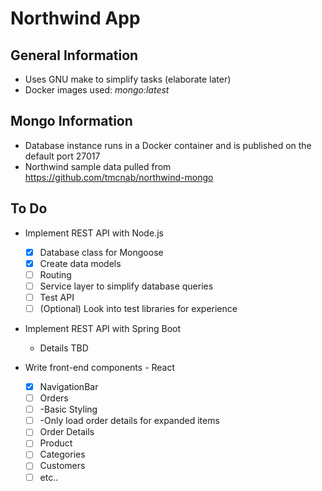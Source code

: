 # Northwind App

## General Information
- Uses GNU make to simplify tasks (elaborate later)
- Docker images used: *mongo:latest*

## Mongo Information
- Database instance runs in a Docker container and is published on the default port 27017
- Northwind sample data pulled from https://github.com/tmcnab/northwind-mongo
  
## To Do
- Implement REST API with Node.js
  - [x] Database class for Mongoose
  - [x] Create data models
  - [ ] Routing
  - [ ] Service layer to simplify database queries
  - [ ] Test API
  - [ ] \(Optional) Look into test libraries for experience

- Implement REST API with Spring Boot
  - Details TBD
    
- Write front-end components - React
  - [x] NavigationBar
  - [ ] Orders
  - [ ]   -Basic Styling
  - [ ]   -Only load order details for expanded items
  - [ ] Order Details
  - [ ] Product 
  - [ ] Categories
  - [ ] Customers
  - [ ] etc..
